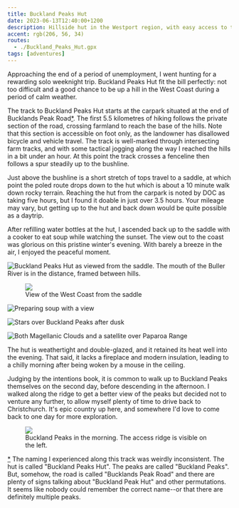 ```yaml
---
title: Buckland Peaks Hut
date: 2023-06-13T12:40:00+1200
description: Hillside hut in the Westport region, with easy access to the rugged Buckland Peaks
accent: rgb(206, 56, 34)
routes:
  - ./Buckland_Peaks_Hut.gpx
tags: [adventures]
---
```


Approaching the end of a period of unemployment, I went hunting for a rewarding solo weeknight trip. Buckland Peaks Hut fit the bill perfectly: not too difficult and a good chance to be up a hill in the West Coast during a period of calm weather.

The track to Buckland Peaks Hut starts at the carpark situated at the end of Bucklands Peak Road<a id="footnote-1-from" href="#footnote-1-to">\*</a>. The first 5.5 kilometres of hiking follows the private section of the road, crossing farmland to reach the base of the hills. Note that this section is accessible on foot only, as the landowner has disallowed bicycle and vehicle travel. The track is well-marked through intersecting farm tracks, and with some tactical jogging along the way I reached the hills in a bit under an hour. At this point the track crosses a fenceline then follows a spur steadily up to the bushline.

Just above the bushline is a short stretch of tops travel to a saddle, at which point the poled route drops down to the hut which is about a 10 minute walk down rocky terrain. Reaching the hut from the carpark is noted by DOC as taking five hours, but I found it doable in just over 3.5 hours. Your mileage may vary, but getting up to the hut and back down would be quite possible as a daytrip.

After refilling water bottles at the hut, I ascended back up to the saddle with a cooker to eat soup while watching the sunset. The view out to the coast was glorious on this pristine winter's evening. With barely a breeze in the air, I enjoyed the peaceful moment.

![Buckland Peaks Hut as viewed from the saddle. The mouth of the Buller River is in the distance, framed between hills.](./DSC01603.jpg)

<figure>
  <img src="./DSC01633-HDR.jpg" class="prose-custom-w-full" />
  <figcaption>View of the West Coast from the saddle</figcaption>
</figure>

![Preparing soup with a view](./DSC01636-HDR.jpg)

![Stars over Buckland Peaks after dusk](./DSC01653.jpg)

![Both Magellanic Clouds and a satellite over Paparoa Range](./DSC01666.jpg)

The hut is weathertight and double-glazed, and it retained its heat well into the evening. That said, it lacks a fireplace and modern insulation, leading to a chilly morning after being woken by a mouse in the ceiling.

Judging by the intentions book, it is common to walk up to Buckland Peaks themselves on the second day, before descending in the afternoon. I walked along the ridge to get a better view of the peaks but decided not to venture any further, to allow myself plenty of time to drive back to Christchurch. It's epic country up here, and somewhere I'd love to come back to one day for more exploration.

<figure>
  <img src="./DSC01687-Pano.jpg" class="prose-custom-w-full" />
  <figcaption>Buckland Peaks in the morning. The access ridge is visible on the left.</figcaption>
</figure>

&ZeroWidthSpace;<a id="footnote-1-to" href="#footnote-1-from">\*</a> The naming I experienced along this track was weirdly inconsistent. The hut is called "Buckland Peaks Hut". The peaks are called "Buckland Peaks". But, somehow, the road is called "Bucklands Peak Road" and there are plenty of signs talking about "Buckland Peak Hut" and other permutations. It seems like nobody could remember the correct name--or that there are definitely multiple peaks.
